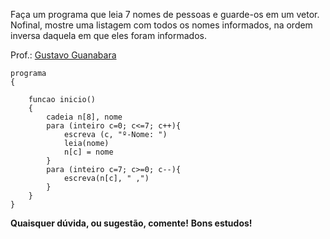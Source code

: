 Faça um programa que leia 7 nomes de pessoas e guarde-os em um vetor. Nofinal, mostre uma listagem com todos os nomes informados, na ordem inversa
daquela em que eles foram informados.

Prof.: [Gustavo Guanabara](https://github.com/gustavoguanabara)

```
programa
{
	
	funcao inicio()
	{
		cadeia n[8], nome
		para (inteiro c=0; c<=7; c++){
			escreva (c, "º-Nome: ")
			leia(nome)
			n[c] = nome
		}
		para (inteiro c=7; c>=0; c--){
			escreva(n[c], " ,")
		}
	}
}

```

**Quaisquer dúvida, ou sugestão, comente!**
**Bons estudos!**
